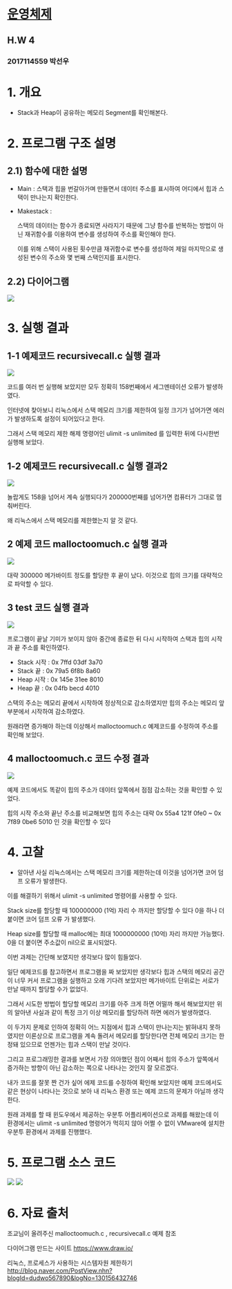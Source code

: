 # [운영체제](../README.md) 
## H.W 4
### 2017114559	박선우
# 1.	개요
  - Stack과 Heap이 공유하는 메모리 Segment를 확인해본다.
# 2.	프로그램 구조 설명
## 2.1) 함수에 대한 설명

- Main : 스택과 힙을 번갈아가며 만들면서 데이터 주소를 표시하여 어디에서 힙과 스택이 만나는지 확인한다.

- Makestack : 

  스택의 데이터는 함수가 종료되면 사라지기 때문에 그냥 함수를 반복하는 방법이 아닌	 재귀함수를 이용하여 변수를 생성하여 주소를 확인해야 한다.
  
  이를 위해 스택이 사용된 횟수만큼 재귀함수로 변수를 생성하여 제일 마지막으로 생성된 변수의 주소와 몇 번째 스택인지를 표시한다.


## 2.2) 다이어그램

 ![](./img/1.png)
 
# 3.	실행 결과
## 1-1 예제코드 recursivecall.c 실행 결과

 ![](./img/2.png)
 
 코드를 여러 번 실행해 보았지만 모두 정확히 158번째에서 세그멘테이션 오류가 발생하였다. 
 
 인터넷에 찾아보니 리눅스에서 스택 메모리 크기를 제한하여 일정 크기가 넘어가면 에러가 발생하도록 설정이 되어있다고 한다. 
 
 그래서 스택 메모리 제한 해제 명령어인 ulimit -s unlimited 를 입력한 뒤에 다시한번 실행해 보았다.
 
## 1-2 예제코드 recursivecall.c 실행 결과2

 ![](./img/3.png)
 
 놀랍게도 158을 넘어서 계속 실행되다가 200000번째를 넘어가면 컴퓨터가 그대로 멈춰버린다.
 
 왜 리눅스에서 스택 메모리를 제한했는지 알 것 같다.

 
## 2 예제 코드 malloctoomuch.c 실행 결과

 ![](./img/4.png)
 
 대략 300000 메가바이트 정도를 할당한 후 끝이 났다. 이것으로 힙의 크기를 대략적으로 파악할 수 있다.
 
## 3 test 코드 실행 결과

 ![](./img/5.png)
 
 프로그램이 끝날 기미가 보이지 않아 중간에 종료한 뒤 다시 시작하여 스택과 힙의 시작과 끝 주소를 확인하였다.
 
 - Stack 시작 : 0x 7ffd 03df 3a70
 - Stack 끝   : 0x 79a5 6f8b 8a60
 - Heap 시작 : 0x 145e 31ee 8010
 - Heap 끝   : 0x 04fb becd 4010
 
 스택의 주소는 메모리 끝에서 시작하여 정상적으로 감소하였지만 힙의 주소는 메모리 앞부분에서 시작하여 감소하였다.
 
 원래라면 증가해야 하는데 이상해서 malloctoomuch.c 예제코드를 수정하여 주소를 확인해 보았다.

## 4 malloctoomuch.c 코드 수정 결과

 ![](./img/6.png)
 
 예제 코드에서도 똑같이 힙의 주소가 데이터 앞쪽에서 점점 감소하는 것을 확인할 수 있었다.
 
 힙의 시작 주소와 끝난 주소를 비교해보면 힙의 주소는 대략 0x 55a4 121f 0fe0 ~ 0x 7f89 0be6 5010 인 것을 확인할 수 있다


# 4.	고찰

- 알아낸 사실
리눅스에서는 스택 메모리 크기를 제한하는데 이것을 넘어가면 코어 덤프 오류가 발생한다.

이를 해결하기 위해서 ulimit -s unlimited 명령어를 사용할 수 있다.

Stack size를 할당할 때 100000000 (1억) 자리 수 까지만 할당할 수 있다 0을 하나 더 붙이면 코어 덤프 오류 가 발생했다.

Heap size를 할당할 때 malloc에는 최대 1000000000 (10억) 자리 까지만 가능했다. 0을 더 붙이면 주소값이 nil으로 표시되었다. 

이번 과제는 간단해 보였지만 생각보다 많이 힘들었다. 

일단 예제코드를 참고하면서 프로그램을 짜 보았지만 생각보다 힙과 스택의 메모리 공간이 너무 커서 프로그램을 실행하고 오래 기다려 보았지만 메가바이트 단위로는 서로가 만날 때까지 할당할 수가 없었다. 

그래서 시도한 방법이 할당할 메모리 크기를 아주 크게 하면 어떨까 해서 해보았지만 위의 알아낸 사실과 같이 특정 크기 이상 메모리를 할당하려 하면 에러가 발생하였다. 

이 두가지 문제로 인하여 정확히 어느 지점에서 힙과 스택이 만나는지는 밝혀내지 못하였지만 이론상으로 프로그램을 계속 돌려서 메모리를 할당한다면 전체 메모리 크기는 한정돼 있으므로 언젠가는 힙과 스택이 만날 것이다. 

그리고 프로그래밍한 결과를 보면서 가장 의아했던 점이 어째서 힙의 주소가 앞쪽에서 증가하는 방향이 아닌 감소하는 쪽으로 나타나는 것인지 잘 모르겠다. 

내가 코드를 잘못 짠 건가 싶어 에제 코드를 수정하여 확인해 보았지만 예제 코드에서도 같은 현상이 나타나는 것으로 보아 내 리눅스 환경 또는 예제 코드의 문제가 아닐까 생각한다.

원래 과제를 할 때 윈도우에서 제공하는 우분투 어플리케이션으로 과제를 해왔는데 이 환경에서는 ulimit -s unlimited 명령어가 먹히지 않아 어쩔 수 없이 VMware에 설치한 우분투 환경에서 과제를 진행했다. 

# 5.	프로그램 소스 코드

 ![](./img/7.png)
 ![](./img/8.png)
 
# 6.	자료 출처

조교님이 올려주신 malloctoomuch.c , recursivecall.c 예제 참조

다이어그램 만드는 사이트
https://www.draw.io/

리눅스, 프로세스가 사용하는 시스템자원 제한하기
http://blog.naver.com/PostView.nhn?blogId=dudwo567890&logNo=130156432746
